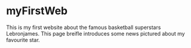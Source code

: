 # myFirstWeb
This is my first website about the famous basketball superstars Lebronjames.
This page breifle introduces some news pictured about my favourite star.
